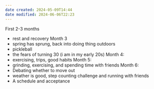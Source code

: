 ```yaml
---
date created: 2024-05-09T14:44
date modified: 2024-06-06T22:23
---
```


First 2-3 months

- rest and recovery
Month 3
- spring has sprung, back into doing thing outdoors
- pickleball
- the fears of turning 30 (i am in my early 20s)
Month 4: 
- exercising, trips, good habits
Month 5:
- grinding, exercising, and spending time with friends
Month 6: 
- Debating whether to move out
- weather is good, step counting challenge and running with friends
- A schedule and acceptance